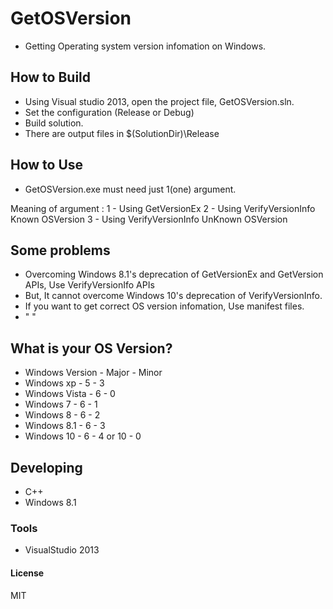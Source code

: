 # GetOSVersion
* Getting Operating system version infomation on Windows.

## How to Build
* Using Visual studio 2013, open the project file, GetOSVersion.sln.
* Set the configuration (Release or Debug)
* Build solution.
* There are output files in $(SolutionDir)\Release

## How to Use
* GetOSVersion.exe must need just 1(one) argument.

Meaning of argument :
1 - Using GetVersionEx
2 - Using VerifyVersionInfo Known OSVersion
3 - Using VerifyVersionInfo UnKnown OSVersion

## Some problems
* Overcoming Windows 8.1's deprecation of GetVersionEx and GetVersion APIs, Use VerifyVersionIfo APIs
* But, It cannot overcome Windows 10's deprecation of VerifyVersionInfo.
* If you want to get correct OS version infomation, Use manifest files. 
* "<!-- Windows 10 --> <supportedOS Id="{8e0f7a12-bfb3-4fe8-b9a5-48fd50a15a9a}"/>"

## What is your OS Version?
* Windows Version 	- Major - Minor
* Windows xp 		- 5 	- 3
* Windows Vista 	- 6 	- 0
* Windows 7 		- 6 	- 1
* Windows 8 		- 6 	- 2
* Windows 8.1 		- 6 	- 3
* Windows 10 		- 6 	- 4 	or 10 	- 0

## Developing
* C++
* Windows 8.1

### Tools
* VisualStudio 2013

#### License
MIT